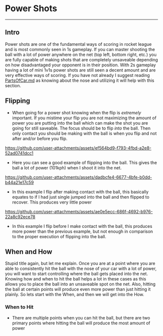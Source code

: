 # Power Shots
---
## Intro

Power shots are one of the fundamental ways of scoring in rocket league and is most commonly seen in 1s gameplay. If you can master shooting the ball with a lot of power anywhere on the net (top left, bottom right, etc.) you are fully capable of making shots that are completely unsaveable depending on how disadvantaged your opponent is in their position. With 2s gameplay having a lot of mini 1v1s power shots are still seen a decent amount and are very effective ways of scoring. If you have not already I suggest reading [PartsOfCar.md](PartsOfCar.md) as knowing about the nose and utilizing it will help with this section.

## Flipping

- When going for a power shot knowing when the flip is *extremely* important. If you mistime your flip you are not maximizing the amount of power you are putting into the ball which can make the shot you are going for still saveable. The focus should be to flip *into* the ball. Then only contact you should be making with the ball is when you flip and not after and/or before you flip.

https://github.com/user-attachments/assets/ef564bd9-f793-4fbd-a2e8-52ad0741dcc1

- Here you can see a good example of flipping into the ball. This gives the ball a lot of power (101kph) when I shoot it into the net.

https://github.com/user-attachments/assets/dadbcfe4-6677-4bfe-b0dd-b44a21e17c59

- In this example I flip after making contact with the ball, this basically equates to if I had just single jumped into the ball and then flipped to recover. This produces very little power

https://github.com/user-attachments/assets/ae0e5ecc-686f-4692-b976-22a8c92ece78

- In this example I flip before I make contact with the ball, this produces more power than the previous example, but not enough in comparison to the proper execution of flipping into the ball.

## When and How

Stupid title again, but let me explain. Once you are at a point where you are able to consistently hit the ball with the nose of your car with a lot of power, you will want to start controlling where the ball gets placed into the net. Knowing how and when to hit the ball helps a lot in these cases as this allows you to place the ball into an unsaveable spot on the net. Also, hitting the ball at certain points will produce even more power than just hitting it plainly. So lets start with the When, and then we will get into the How.

### When to Hit

- There are multiple points when you can hit the ball, but there are two primary points where hitting the ball will produce the most amount of power


